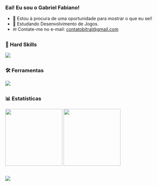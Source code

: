 ### Eai! Eu sou o Gabriel Fabiano!

- 🔭 Estou à procura de uma oportunidade para mostrar o que eu sei!
- 🌱 Estudando Desenvolvimento de Jogos.
- ✉ Contate-me no e-mail: contatobitral@gmail.com

##

### 📌 Hard Skills
<p align="left">
  <a href="https://skillicons.dev">
    <img src="https://skillicons.dev/icons?i=html,css,php,vue,laravel,js,ts,mysql,docker,postgres" />
  </a>
</p>

##

### 🛠 Ferramentas
<p align="left">
  <a href="https://skillicons.dev">
    <img src="https://skillicons.dev/icons?i=vscode,figma,git,github,postman" />
  </a>
</p>

##

### 📊 Estatísticas
<div style="display: inline_block">
<img height="180em" src="https://github-readme-stats.vercel.app/api?username=gabrielbitral&hide=stars&count_private=true&show_icons=true&include_all_commits=true&theme=tokyonight">
<img height="180em" src="https://github-readme-stats.vercel.app/api/top-langs/?username=gabrielbitral&langs_count=16&layout=compact&theme=tokyonight&hide=hack">
</div>

##

<div>
  <a href="https://www.linkedin.com/in/gabriel-fabiano-ch/" target="_blank"><img src="https://img.shields.io/badge/-LinkedIn-%230077B5?style=for-the-badge&logo=linkedin&logoColor=white" target="_blank"></a>
</div>
